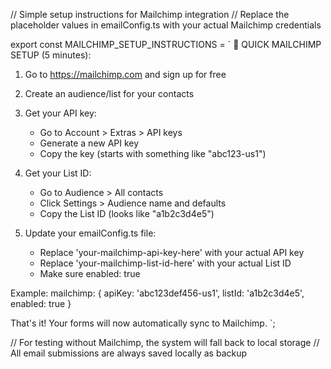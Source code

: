 // Simple setup instructions for Mailchimp integration
// Replace the placeholder values in emailConfig.ts with your actual Mailchimp credentials

export const MAILCHIMP_SETUP_INSTRUCTIONS = `
🔧 QUICK MAILCHIMP SETUP (5 minutes):

1. Go to https://mailchimp.com and sign up for free
2. Create an audience/list for your contacts
3. Get your API key:
   - Go to Account > Extras > API keys
   - Generate a new API key
   - Copy the key (starts with something like "abc123-us1")

4. Get your List ID:
   - Go to Audience > All contacts
   - Click Settings > Audience name and defaults
   - Copy the List ID (looks like "a1b2c3d4e5")

5. Update your emailConfig.ts file:
   - Replace 'your-mailchimp-api-key-here' with your actual API key
   - Replace 'your-mailchimp-list-id-here' with your actual List ID
   - Make sure enabled: true

Example:
mailchimp: {
  apiKey: 'abc123def456-us1',
  listId: 'a1b2c3d4e5',
  enabled: true
}

That's it! Your forms will now automatically sync to Mailchimp.
`;

// For testing without Mailchimp, the system will fall back to local storage
// All email submissions are always saved locally as backup

